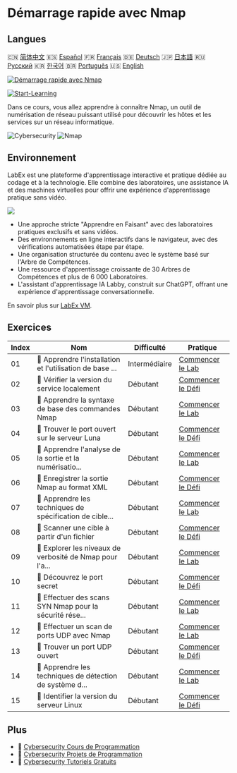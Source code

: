 # Démarrage rapide avec Nmap

## Langues

🇨🇳 [简体中文](README_zh.md) 🇪🇸 [Español](README_es.md) 🇫🇷 [Français](README_fr.md) 🇩🇪 [Deutsch](README_de.md) 🇯🇵 [日本語](README_ja.md) 🇷🇺 [Русский](README_ru.md) 🇰🇷 [한국어](README_ko.md) 🇧🇷 [Português](README_pt.md) 🇺🇸 [English](README.md) 

[![Démarrage rapide avec Nmap](https://cover-creator.labex.io/quick-start-with-nmap.png?lang=fr)](https://labex.io/fr/courses/quick-start-with-nmap)

[![Start-Learning](https://img.shields.io/badge/Start-Learning-whitesmoke?style=for-the-badge)](https://labex.io/fr/courses/quick-start-with-nmap)

Dans ce cours, vous allez apprendre à connaître Nmap, un outil de numérisation de réseau puissant utilisé pour découvrir les hôtes et les services sur un réseau informatique.

![Cybersecurity](https://img.shields.io/badge/Cybersecurity-whitesmoke?style=for-the-badge&logo=cybersecurity)
![Nmap](https://img.shields.io/badge/Nmap-whitesmoke?style=for-the-badge&logo=nmap)


## Environnement

LabEx est une plateforme d'apprentissage interactive et pratique dédiée au codage et à la technologie. Elle combine des laboratoires, une assistance IA et des machines virtuelles pour offrir une expérience d'apprentissage pratique sans vidéo.

![](https://tutorial-screenshot.getvm.io/images/vm-1725247253.png)

- Une approche stricte "Apprendre en Faisant" avec des laboratoires pratiques exclusifs et sans vidéos.
- Des environnements en ligne interactifs dans le navigateur, avec des vérifications automatisées étape par étape.
- Une organisation structurée du contenu avec le système basé sur l'Arbre de Compétences.
- Une ressource d'apprentissage croissante de 30 Arbres de Compétences et plus de 6 000 Laboratoires.
- L'assistant d'apprentissage IA Labby, construit sur ChatGPT, offrant une expérience d'apprentissage conversationnelle.

En savoir plus sur [LabEx VM](https://support.labex.io/using-labex/virtual-machine).

## Exercices

|   Index | Nom                                                      | Difficulté    | Pratique                                                                                                                                    |
|---------|----------------------------------------------------------|---------------|---------------------------------------------------------------------------------------------------------------------------------------------|
|      01 | 📖 Apprendre l'installation et l'utilisation de base ... | Intermédiaire | <a target='_blank' href='https://labex.io/fr/tutorials/nmap-learn-nmap-installation-and-basic-usage-415924'>Commencer le Lab</a>            |
|      02 | 🎯 Vérifier la version du service localement             | Débutant      | <a target='_blank' href='https://labex.io/fr/tutorials/nmap-verify-service-version-locally-548693'>Commencer le Défi</a>                    |
|      03 | 📖 Apprendre la syntaxe de base des commandes Nmap       | Débutant      | <a target='_blank' href='https://labex.io/fr/tutorials/nmap-learn-nmap-basic-command-syntax-415919'>Commencer le Lab</a>                    |
|      04 | 🎯 Trouver le port ouvert sur le serveur Luna            | Débutant      | <a target='_blank' href='https://labex.io/fr/tutorials/nmap-find-open-port-on-luna-server-548697'>Commencer le Défi</a>                     |
|      05 | 📖 Apprendre l'analyse de la sortie et la numérisatio... | Débutant      | <a target='_blank' href='https://labex.io/fr/tutorials/nmap-learn-nmap-scanning-and-output-analysis-415926'>Commencer le Lab</a>            |
|      06 | 🎯 Enregistrer la sortie Nmap au format XML              | Débutant      | <a target='_blank' href='https://labex.io/fr/tutorials/nmap-save-nmap-output-to-xml-548705'>Commencer le Défi</a>                           |
|      07 | 📖 Apprendre les techniques de spécification de cible... | Débutant      | <a target='_blank' href='https://labex.io/fr/tutorials/nmap-learn-target-specification-techniques-in-nmap-415935'>Commencer le Lab</a>      |
|      08 | 🎯 Scanner une cible à partir d'un fichier               | Débutant      | <a target='_blank' href='https://labex.io/fr/tutorials/nmap-scan-target-from-file-548715'>Commencer le Défi</a>                             |
|      09 | 📖 Explorer les niveaux de verbosité de Nmap pour l'a... | Débutant      | <a target='_blank' href='https://labex.io/fr/tutorials/nmap-explore-nmap-verbosity-levels-for-network-scanning-415939'>Commencer le Lab</a> |
|      10 | 🎯 Découvrez le port secret                              | Débutant      | <a target='_blank' href='https://labex.io/fr/tutorials/uncover-the-secret-port-548724'>Commencer le Défi</a>                                |
|      11 | 📖 Effectuer des scans SYN Nmap pour la sécurité rése... | Débutant      | <a target='_blank' href='https://labex.io/fr/tutorials/nmap-conduct-nmap-syn-scans-for-network-security-415934'>Commencer le Lab</a>        |
|      12 | 📖 Effectuer un scan de ports UDP avec Nmap              | Débutant      | <a target='_blank' href='https://labex.io/fr/tutorials/nmap-perform-udp-port-scanning-with-nmap-415938'>Commencer le Lab</a>                |
|      13 | 🎯 Trouver un port UDP ouvert                            | Débutant      | <a target='_blank' href='https://labex.io/fr/tutorials/nmap-find-open-udp-port-548746'>Commencer le Défi</a>                                |
|      14 | 📖 Apprendre les techniques de détection de système d... | Débutant      | <a target='_blank' href='https://labex.io/fr/tutorials/nmap-learn-nmap-os-and-version-detection-techniques-415925'>Commencer le Lab</a>     |
|      15 | 🎯 Identifier la version du serveur Linux                | Débutant      | <a target='_blank' href='https://labex.io/fr/tutorials/identify-linux-server-version-548747'>Commencer le Défi</a>                          |

## Plus

- 🔗 [Cybersecurity Cours de Programmation](https://github.com/labex-labs/awesome-programming-courses)
- 🔗 [Cybersecurity Projets de Programmation](https://github.com/labex-labs/awesome-programming-projects)
- 🔗 [Cybersecurity Tutoriels Gratuits](https://github.com/labex-labs/cybersecurity-free-tutorials)

